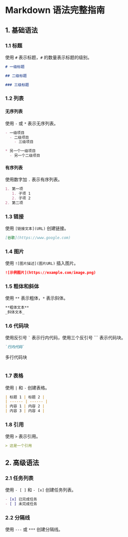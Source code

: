 # Markdown 语法完整指南

## 1. 基础语法

### 1.1 标题

使用 `#` 表示标题，`#` 的数量表示标题的级别。

```markdown
# 一级标题

## 二级标题

### 三级标题
```

### 1.2 列表

#### 无序列表

使用 `-` 或 `*` 表示无序列表。

```markdown
- 一级项目
  - 二级项目
    - 三级项目

* 另一个一级项目
  - 另一个二级项目
```

#### 有序列表

使用数字加 `.` 表示有序列表。

```markdown
1. 第一项
   1. 子项 1
   2. 子项 2
2. 第二项
```

### 1.3 链接

使用 `[链接文本](URL)` 创建链接。

```markdown
[谷歌](https://www.google.com)
```

### 1.4 图片

使用 `![图片描述](图片URL)` 插入图片。

```markdown
![示例图片](https://example.com/image.png)
```

### 1.5 粗体和斜体

使用 `**` 表示粗体，`*` 表示斜体。

```markdown
**粗体文本**
_斜体文本_
```

### 1.6 代码块

使用反引号 `` ` `` 表示行内代码，使用三个反引号 ``` 表示代码块。

```markdown
`行内代码`
```

多行代码块

```

```

### 1.7 表格

使用 `|` 和 `-` 创建表格。

```markdown
| 标题 1 | 标题 2 |
| ------ | ------ |
| 内容 1 | 内容 2 |
| 内容 3 | 内容 4 |
```

### 1.8 引用

使用 `>` 表示引用。

```markdown
> 这是一个引用
```

## 2. 高级语法

### 2.1 任务列表

使用 `- [ ]` 和 `- [x]` 创建任务列表。

```markdown
- [x] 已完成任务
- [ ] 未完成任务
```

### 2.2 分隔线

使用 `---` 或 `***` 创建分隔线。

